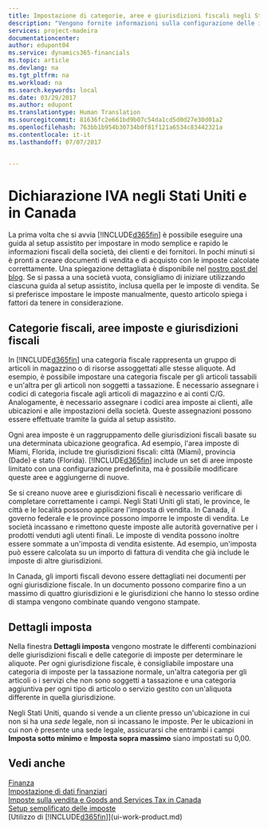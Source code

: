 ```yaml
---
title: Impostazione di categorie, aree e giurisdizioni fiscali negli Stati Uniti e in Canada | Documenti Microsoft
description: "Vengono fornite informazioni sulla configurazione delle imposte di vendita e sul funzionamento delle categorie fiscali, delle aree imposte (gli stati, le province, le città e le località), delle giurisdizioni fiscali e dei dettagli imposta."
services: project-madeira
documentationcenter: 
author: edupont04
ms.service: dynamics365-financials
ms.topic: article
ms.devlang: na
ms.tgt_pltfrm: na
ms.workload: na
ms.search.keywords: local
ms.date: 03/29/2017
ms.author: edupont
ms.translationtype: Human Translation
ms.sourcegitcommit: 81636fc2e661bd9b07c54da1cd5d0d27e30d01a2
ms.openlocfilehash: 763bb1b954b30734b0f81f121a6534c83442321a
ms.contentlocale: it-it
ms.lasthandoff: 07/07/2017


---
```

# <a name="reporting-sales-tax-in-the-us-and-canada"></a>Dichiarazione IVA negli Stati Uniti e in Canada
La prima volta che si avvia [!INCLUDE[d365fin](includes/d365fin_md.md)] è possibile eseguire una guida al setup assistito per impostare in modo semplice e rapido le informazioni fiscali della società, dei clienti e dei fornitori. In pochi minuti si è pronti a creare documenti di vendita e di acquisto con le imposte calcolate correttamente. Una spiegazione dettagliata è disponibile nel [nostro post del blog](https://madeira.microsoft.com/blog/sales-tax-setup-made-easy).
Se si passa a una società vuota, consigliamo di iniziare utilizzando ciascuna guida al setup assistito, inclusa quella per le imposte di vendita. Se si preferisce impostare le imposte manualmente, questo articolo spiega i fattori da tenere in considerazione.  

## <a name="tax-groups-tax-areas-and-tax-jurisdictions"></a>Categorie fiscali, aree imposte e giurisdizioni fiscali
In [!INCLUDE[d365fin](includes/d365fin_md.md)] una categoria fiscale rappresenta un gruppo di articoli in magazzino o di risorse assoggettati alle stesse aliquote. Ad esempio, è possibile impostare una categoria fiscale per gli articoli tassabili e un'altra per gli articoli non soggetti a tassazione. È necessario assegnare i codici di categoria fiscale agli articoli di magazzino e ai conti C/G. Analogamente, è necessario assegnare i codici area imposte ai clienti, alle ubicazioni e alle impostazioni della società. Queste assegnazioni possono essere effettuate tramite la guida al setup assistito.  

Ogni area imposte è un raggruppamento delle giurisdizioni fiscali basate su una determinata ubicazione geografica. Ad esempio, l'area imposte di Miami, Florida, include tre giurisdizioni fiscali: città (Miami), provincia (Dade) e stato (Florida). [!INCLUDE[d365fin](includes/d365fin_md.md)] include un set di aree imposte limitato con una configurazione predefinita, ma è possibile modificare queste aree e aggiungerne di nuove.  

Se si creano nuove aree e giurisdizioni fiscali è necessario verificare di completare correttamente i campi. Negli Stati Uniti gli stati, le province, le città e le località possono applicare l'imposta di vendita. In Canada, il governo federale e le province possono imporre le imposte di vendita. Le società incassano e rimettono queste imposte alle autorità governative per i prodotti venduti agli utenti finali. Le imposte di vendita possono inoltre essere sommate a un'imposta di vendita esistente. Ad esempio, un'imposta può essere calcolata su un importo di fattura di vendita che già include le imposte di altre giurisdizioni.  

In Canada, gli importi fiscali devono essere dettagliati nei documenti per ogni giurisdizione fiscale. In un documento possono comparire fino a un massimo di quattro giurisdizioni e le giurisdizioni che hanno lo stesso ordine di stampa vengono combinate quando vengono stampate.  

## <a name="tax-details"></a>Dettagli imposta
Nella finestra **Dettagli imposta** vengono mostrate le differenti combinazioni delle giurisdizioni fiscali e delle categorie di imposte per determinare le aliquote. Per ogni giurisdizione fiscale, è consigliabile impostare una categoria di imposte per la tassazione normale, un'altra categoria per gli articoli o i servizi che non sono soggetti a tassazione e una categoria aggiuntiva per ogni tipo di articolo o servizio gestito con un'aliquota differente in quella giurisdizione.  

Negli Stati Uniti, quando si vende a un cliente presso un'ubicazione in cui non si ha una *sede* legale, non si incassano le imposte. Per le ubicazioni in cui non è presente una sede legale, assicurarsi che entrambi i campi **Imposta sotto minimo** e **Imposta sopra massimo** siano impostati su 0,00.  

## <a name="see-also"></a>Vedi anche
[Finanza](finance.md)  
[Impostazione di dati finanziari](finance-setup-finance.md)  
[Imposte sulla vendita e Goods and Services Tax in Canada](ca-finance-tax.md)  
[Setup semplificato delle imposte](https://madeira.microsoft.com/blog/sales-tax-setup-made-easy)  
[Utilizzo di [!INCLUDE[d365fin](includes/d365fin_md.md)]](ui-work-product.md)  

